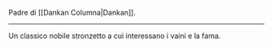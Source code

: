 Padre di [[Dankan Columna|Dankan]]. 

---
Un classico nobile stronzetto a cui interessano i vaini e la fama. 